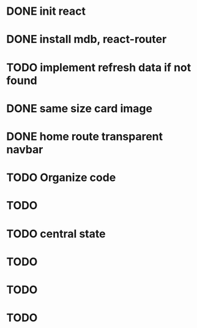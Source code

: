 # DONE init react

# DONE install mdb, react-router

# TODO implement refresh data if not found

# DONE same size card image

# DONE home route transparent navbar

# TODO Organize code

# TODO

# TODO central state

# TODO

# TODO

# TODO
